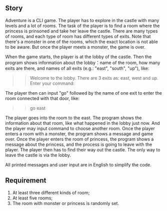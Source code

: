 ## Story

Adventure is a CLI game. The player has to explore in the castle with many levels and a lot of rooms. The task of the player is to find a room where the princess is prinsoned and take her leave the castle. There are many types of rooms, and each type of room has different types of exits. Note that there's a monster in one of the rooms, which the exact location is not able to be aware. But once the player meets a monster, the game is over.

When the game starts, the player is at the lobby of the castle. Then the program shows information about the lobby：name of the room, how many exits are there, and names of all exits (e.g.: "east", "south", "up"), like:

>>Welcome to the lobby. There are 3 exits as: east, west and up.
>>Enter your command:

The player then can input "go" followed by the name of one exit to enter the room connected with that door, like:

>>go east

The player goes into the room to the east. The program shows the information about that room, like what happened in the lobby just now. And the player may input command to choose another room.
Once the player enters a room with a monster, the program shows a message and game over. Once the player enters the room of princess, the program shows a message about the princess, and the process is going to leave with the player. The player then has to find their way out the castle. The only way to leave the castle is via the lobby.

All printed messages and user input are in English to simplify the code.

## Requirement

1. At least three different kinds of room;
1. At least five rooms;
1. The room with monster or princess is randomly set.

